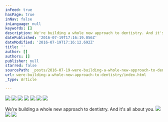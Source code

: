 ```yaml
---
inFeed: true
hasPage: true
inNav: false
inLanguage: null
keywords: []
description: We're building a whole new approach to dentistry. And it's all about you.
datePublished: '2016-07-19T17:16:19.056Z'
dateModified: '2016-07-19T17:16:12.692Z'
title: ''
author: []
authors: []
publisher: null
starred: false
sourcePath: _posts/2016-07-19-were-building-a-whole-new-approach-to-dentistry.md
url: were-building-a-whole-new-approach-to-dentistry/index.html
_type: Article

---
```

![](https://the-grid-user-content.s3-us-west-2.amazonaws.com/9d31f76d-86c7-48d5-9a63-39a597f63178.jpg)
![](https://the-grid-user-content.s3-us-west-2.amazonaws.com/6e1d85d9-b142-4343-ad89-a227e5bb67e0.jpg)
![](https://the-grid-user-content.s3-us-west-2.amazonaws.com/e87bb3e5-b10c-426c-8082-0482d7c3d252.jpg)
![](https://the-grid-user-content.s3-us-west-2.amazonaws.com/69ba6c3f-431f-40a1-8807-f74971b830b5.jpg)
![](https://the-grid-user-content.s3-us-west-2.amazonaws.com/aa08d668-578a-4a76-aa2c-6ff00aa9a937.jpg)
![](https://the-grid-user-content.s3-us-west-2.amazonaws.com/1752fae9-3945-4903-81dc-45ba46f8600b.jpg)
![](https://the-grid-user-content.s3-us-west-2.amazonaws.com/c0b51c3e-f657-4af6-8795-2ad66a3afc21.jpg)

We're building a whole new approach to dentistry. And it's all about you.
![](https://the-grid-user-content.s3-us-west-2.amazonaws.com/d6733bed-c831-4715-9ce1-113b94d3b9d2.png)
![](https://the-grid-user-content.s3-us-west-2.amazonaws.com/4b3205d8-74d6-4049-b9a6-256377d1fdae.png)
![](https://the-grid-user-content.s3-us-west-2.amazonaws.com/2535b55f-3d12-4cd5-b9d5-1e2fe1f4554e.jpg)
